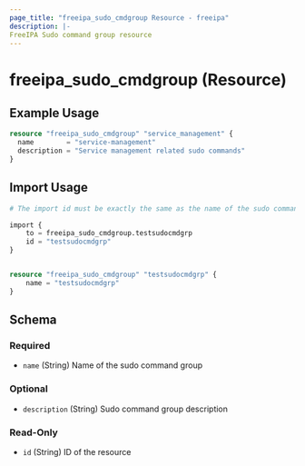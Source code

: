 ```yaml
---
page_title: "freeipa_sudo_cmdgroup Resource - freeipa"
description: |-
FreeIPA Sudo command group resource
---
```


# freeipa_sudo_cmdgroup (Resource)



## Example Usage

```terraform
resource "freeipa_sudo_cmdgroup" "service_management" {
  name        = "service-management"
  description = "Service management related sudo commands"
}
```



## Import Usage

```terraform
# The import id must be exactly the same as the name of the sudo command group.

import {
    to = freeipa_sudo_cmdgroup.testsudocmdgrp
    id = "testsudocmdgrp"
}


resource "freeipa_sudo_cmdgroup" "testsudocmdgrp" {
    name = "testsudocmdgrp"
}
```


<!-- schema generated by tfplugindocs -->
## Schema

### Required

- `name` (String) Name of the sudo command group

### Optional

- `description` (String) Sudo command group description

### Read-Only

- `id` (String) ID of the resource
